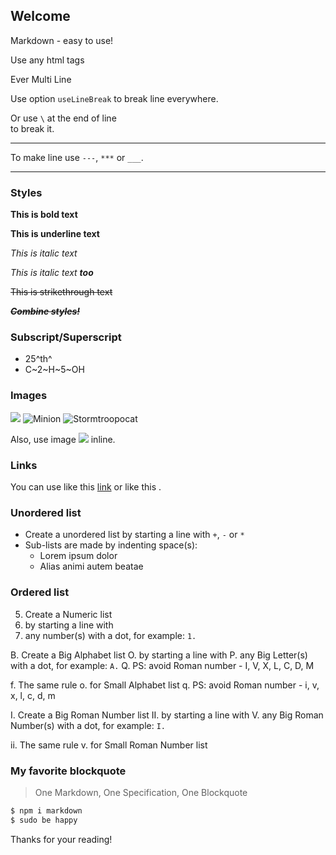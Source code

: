 ## Welcome

Markdown - easy to use!

<p>Use any html tags</p>
<p>Ever
Multi
Line</p>

Use option `useLineBreak` to
break
line
everywhere.

Or use `\` at the end of line \
to break it.

-----
To make line use `---`, `***` or `___`.
***


### Styles

**This is bold text**

__This is underline text__

_This is italic text_

*This is italic text __too__*

~~This is strikethrough text~~

*__**~~Combine styles!~~**__*


### Subscript/Superscript

- 25^th^
- C~2~H~5~OH


### Images

![](https://placekitten.com/100/100)
![Minion](https://placekitten.com/110/110)
![Stormtroopocat](https://placekitten.com/120/120 "The Stormtroopocat")

Also, use image ![](https://placekitten.com/100/25) inline.


### Links

You can use like this [link](http://example.com) or like this [](http://example.com).


### Unordered list

+ Create a unordered list by starting a line with `+`, `-` or `*`
+ Sub-lists are made by indenting space(s):
    + Lorem ipsum dolor
    + Alias animi autem beatae


### Ordered list

5. Create a Numeric list
1. by starting a line with
2. any number(s) with a dot, for example: `1.`

B. Create a Big Alphabet list
O. by starting a line with
P. any Big Letter(s) with a dot, for example: `A.`
Q. PS: avoid Roman number - I, V, X, L, C, D, M

f. The same rule
o. for Small Alphabet list
q. PS: avoid Roman number - i, v, x, l, c, d, m

I. Create a Big Roman Number list
II. by starting a line with
V. any Big Roman Number(s) with a dot, for example: `I.`

ii. The same rule
v. for Small Roman Number list


### My favorite blockquote

> One Markdown, One Specification, One Blockquote

```bash
$ npm i markdown
$ sudo be happy
```


Thanks for your reading!

